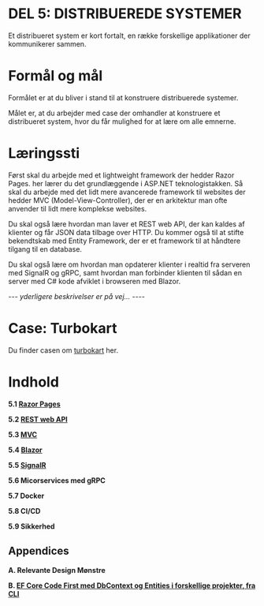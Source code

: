 # DEL 5: DISTRIBUEREDE SYSTEMER
Et distribueret system er kort fortalt, en række forskellige applikationer der kommunikerer sammen.

# Formål og mål
Formålet er at du bliver i stand til at konstruere distribuerede systemer.

Målet er, at du arbejder med case der omhandler at konstruere et distribueret system, hvor du får mulighed for at lære om alle emnerne.

# Læringssti
Først skal du arbejde med et lightweight framework der hedder Razor Pages. her lærer du det grundlæggende i ASP.NET teknologistakken. Så skal du arbejde med det lidt mere avancerede framework til websites der hedder MVC (Model-View-Controller), der er en arkitektur man ofte anvender til lidt mere komplekse websites.

Du skal også lære hvordan man laver et REST web API, der kan kaldes af klienter og får JSON data tilbage over HTTP. Du kommer også til at stifte bekendtskab med Entity Framework, der er et framework til at håndtere tilgang til en database.

Du skal også lære om hvordan man opdaterer klienter i realtid fra serveren med SignalR og gRPC, samt hvordan man forbinder klienten til sådan en server med C# kode afviklet i browseren med Blazor.

*--- yderligere beskrivelser er på vej... ----*

# Case: Turbokart
Du finder casen om [turbokart](/docs/distributed-systems/turbokart.md) her.


# Indhold

**5.1 [Razor Pages](/docs/distributed-systems/razor-pages.md)**

**5.2 [REST web API](/docs/distributed-systems/api.md)**

**5.3 [MVC](/docs/distributed-systems/mvc.md)**

**5.4 [Blazor](/docs/distributed-systems/blazor.md)**

**5.5 [SignalR](/docs/distributed-systems/signalr.md)**

**5.6 Micorservices med gRPC**

**5.7 Docker**

**5.8 CI/CD**

**5.9 Sikkerhed**

## Appendices
**A. Relevante Design Mønstre**

**B. [EF Core Code First med DbContext og Entities i forskellige projekter, fra CLI](/distributed-systems/EfCore.md)**